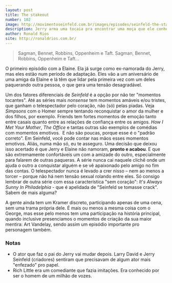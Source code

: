 ```yaml
---
layout: post
title: The stakeout
number: 102
image: http://movimentoseinfeld.com.br/images/episodes/seinfeld-the-stakeout.jpg
description: Jerry arma uma tocaia pra encontrar uma moça que ele conheceu em uma festa. 
author: Ronald Rios
site: http://ronaldrios.com.br/
---
```


> Sagman, Bennet, Robbins, Oppenheim e Taft. Sagman, Bennet, Robbins, Oppenheim e Taft...

O primeiro episódio com a Elaine. Ela já surge como ex-namorada do Jerry, mas eles estão num período de adaptação. Eles vão a um aniversário de uma amiga da Elaine e lá têm que lidar pela primeira vez com um deles paquerando outra pessoa, o que gera uma tensão desagradável.

Um dos fatores diferenciais de *Seinfeld* é a opção por não ter "momentos tocantes". Até as séries mais *nonsense* tem momentos amáveis e/ou tristes, que ganham o telespectador pelo coração, não (só) pelas piadas. Veja *Simpsons* com o Homer sempre tentando reconquistar o amor da mulher e dos filhos, por exemplo. Friends tem fortes momentos de emoção tanto entre casais quanto entre as relações de confiança entre os amigos. *How I Met Your Mother*, *The Office* e tantas outras são exemplos de comédias com momentos emotivos.  E não são poucas, porque esse é o "padrão correto". Em Seinfeld, você pode contar nas mãos esses momentos emotivos. Aliás, numa mão só, eu te asseguro. Uma decisão que deixou isso acertado é que Jerry e Elaine não namoram, **pronto e acabou**. E que são extremamente confortáveis um com a amizade do outro, especialmente para falarem de outras paqueras. A série nunca cai naquele clichê onde um ajuda o outro a conquistar alguém e se vê apaixonado pelo amigo no fim das contas. O telespectador nunca é levado a crer nisso – nem ao menos a torcer – porque não há nem tensão sexual rolando entre eles. Só consigo lembrar de outra série com essa característica "sem coração": *It's Always Sunny In Philadelphia* - que é apelidada de "Seinfeld se tomasse crack". Sabem de mais alguma?

A gente ainda tem um Kramer discreto, participando apenas de uma cena, sem uma trama própria dele. É mais ou menos a mesma coisa com o George, mas esse pelo menos tem uma participação na história principal, quando inclusive presenciamos o momentos de criação da sua maior mentira: Art Vandelay, sendo assim um episódio importante pro personagem também.

### Notas
- O ator que faz o pai do Jerry vai mudar depois. Larry David e Jerry Seinfeld (criadores) sentiram que precisavam de algum ator mais "enfezado" pro papel.
- Rich Little era um comediante que fazia imitações. Era conhecido por ser o homem de um milhão de vozes.